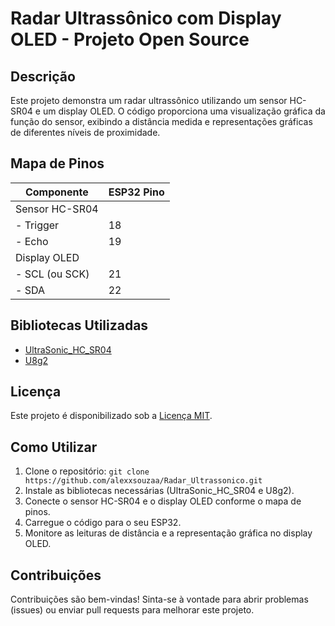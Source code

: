 # Radar Ultrassônico com Display OLED - Projeto Open Source

## Descrição

Este projeto demonstra um radar ultrassônico utilizando um sensor HC-SR04 e um display OLED. O código proporciona uma visualização gráfica da função do sensor, exibindo a distância medida e representações gráficas de diferentes níveis de proximidade.

## Mapa de Pinos

| Componente         | ESP32 Pino |
| ------------------ | ---------- |
| Sensor HC-SR04     |             |
| - Trigger          | 18         |
| - Echo             | 19         |
| Display OLED       |             |
| - SCL (ou SCK)     | 21         |
| - SDA              | 22         |

## Bibliotecas Utilizadas

- [UltraSonic_HC_SR04](https://github.com/alexxsouzaa/Radar_Ultrassonico/)
- [U8g2](https://github.com/olikraus/u8g2)

## Licença

Este projeto é disponibilizado sob a [Licença MIT](LICENSE).

## Como Utilizar

1. Clone o repositório: `git clone https://github.com/alexxsouzaa/Radar_Ultrassonico.git`
2. Instale as bibliotecas necessárias (UltraSonic_HC_SR04 e U8g2).
3. Conecte o sensor HC-SR04 e o display OLED conforme o mapa de pinos.
4. Carregue o código para o seu ESP32.
5. Monitore as leituras de distância e a representação gráfica no display OLED.

## Contribuições

Contribuições são bem-vindas! Sinta-se à vontade para abrir problemas (issues) ou enviar pull requests para melhorar este projeto.

